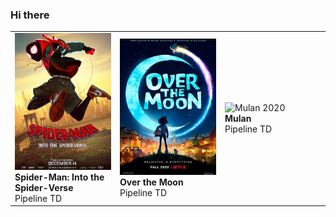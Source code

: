 ### Hi there

<table>
    <tr>
        <td width="20%">
            <img src="https://raw.githubusercontent.com/volodinroman/volodinroman/main/images/spm.jpg" alt="Spider-Man: Into the Spider-Verse"><br/>
            <b>Spider-Man: Into the Spider-Verse</b><br/>
            Pipeline TD
        </td>
        <td width="20%">
            <img src="https://raw.githubusercontent.com/volodinroman/volodinroman/main/images/otm.jpg" alt="Over The Moon"><br/>
            <b>Over the Moon</b><br/>
            Pipeline TD
        </td>
        <td width="20%">
            <img src="https://raw.githubusercontent.com/volodinroman/volodinroman/main/images/mln.png" alt="Mulan 2020"><br/>
            <b>Mulan</b><br/>
            Pipeline TD
        </td>
    </tr>
    
</table>


